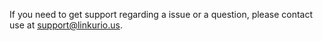 If you need to get support regarding a issue or a question, please contact use at support@linkurio.us.
